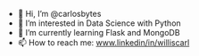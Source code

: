 - 👋 Hi, I’m @carlosbytes
- 👀 I’m interested in Data Science with Python
- 🌱 I’m currently learning Flask and MongoDB 
- 📫 How to reach me: www.linkedin/in/williscarl

<!---
carlosbytes/carlosbytes is a ✨ special ✨ repository because its `README.md` (this file) appears on your GitHub profile.
You can click the Preview link to take a look at your changes.
--->
